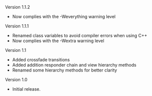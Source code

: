 Version 1.1.2

- Now complies with the -Weverything warning level

Version 1.1.1

- Renamed class variables to avoid compiler errors when using C++
- Now complies with the -Wextra warning level

Version 1.1

- Added crossfade transitions
- Added addition responder chain and view hierarchy methods
- Renamed some hierarchy methods for better clarity

Version 1.0

- Initial release.